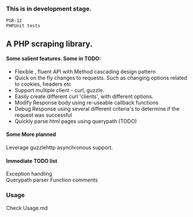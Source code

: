 ### This is in development stage. 
```
PSR-12
PHPUnit tests 
```

## A PHP scraping library.
#### Some salient features. Some in TODO: 
- Flexible , fluent API with Method cascading design pattern
- Quick on the fly changes to requests. Such as changing options related to cookies, headers etc 
- Support multiple client - curl, guzzle.
- Easily create different curl 'clients', with different options. 
- Modify Response body using re-useable callback functions
- Debug Response using several different criteria's to determine if the request was successful
- Quickly parse html pages using querypath (TODO)

#### Some More planned
Leverage guzzlehttp asynchronous support.

#### Immediate TODO list
Exception handling  
Querypath parser
Function comments

### Usage 
Check Usage.md 